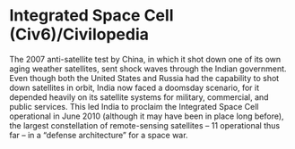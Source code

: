 # Integrated Space Cell (Civ6)/Civilopedia

The 2007 anti-satellite test by China, in which it shot down one of its own aging weather satellites, sent shock waves through the Indian government. Even though both the United States and Russia had the capability to shot down satellites in orbit, India now faced a doomsday scenario, for it depended heavily on its satellite systems for military, commercial, and public services. This led India to proclaim the Integrated Space Cell operational in June 2010 (although it may have been in place long before), the largest constellation of remote-sensing satellites – 11 operational thus far – in a “defense architecture” for a space war.